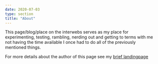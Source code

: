 ```yaml
---
date: 2020-07-03
type: section
title: "About"
---
```


This page/blog/place on the interwebs serves as my place for experimenting, testing, rambling, nerding out and getting to terms with me not having the time available I once had to do all of the previously mentioned things.

For more details about the author of this page see my [brief landingpage](https://www.wittrup.me)


